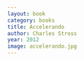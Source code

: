 ```yaml
---
layout: book
category: books
title: Accelerando
author: Charles Stross
year: 2012
image: accelerando.jpg
---
```

